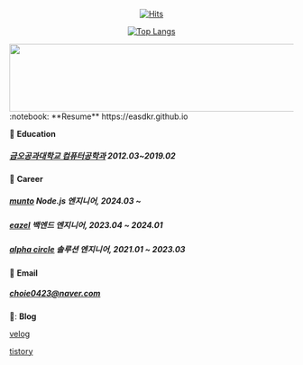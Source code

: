 <!---
easdkr/easdkr is a ✨ special ✨ repository because its `README.md` (this file) appears on your GitHub profile.
You can click the Preview link to take a look at your changes.
--->
<div align=center>
  
  [![Hits](https://hits.seeyoufarm.com/api/count/incr/badge.svg?url=https%3A%2F%2Fgithub.com%2Fzzsza)](https://hits.seeyoufarm.com) 

</div>

<div align=center>

  [![Top Langs](https://github-readme-stats.vercel.app/api/top-langs/?username=easdkr&layout=pie&exclude_repo=handController,2018-KAKAO-BLIND-RECRUITMENT,Algorithm-Practice)](https://github.com/anuraghazra/github-readme-stats)

</div>

<div align=center>
  
<a href="https://github.com/devxb/gitanimals">
  <img
    src="https://render.gitanimals.org/lines/easdkr"
    width="600"
    height="120"
  />
</a>

</div>
:notebook: **Resume**
https://easdkr.github.io

:school: **Education** 
##### [금오공과대학교 컴퓨터공학과](https://ce.kumoh.ac.kr/ce/index.do) 2012.03~2019.02

:office: **Career**


##### [munto](https://www.munto.kr) Node.js 엔지니어, 2024.03 ~

##### [eazel](https://eazel.net) 백엔드 엔지니어, 2023.04 ~ 2024.01 

##### [alpha circle](https://alphacircle.co.kr) 솔루션 엔지니어, 2021.01 ~ 2023.03

:email: **Email**
##### choie0423@naver.com

📝: **Blog**

[velog](https://velog.io/@easdkr)

[tistory](https://june0423.tistory.com)
